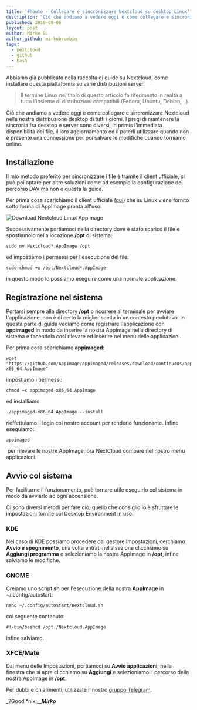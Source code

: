 ```yaml
---
title: '#howto - Collegare e sincronizzare Nextcloud su desktop Linux'
description: "Ciò che andiamo a vedere oggi è come collegare e sincronizzare Nextcloud nella nostra distribuzione desktop di tutti i.."
published: 2019-08-06
layout: post
author: Mirko B.
author_github: mirkobrombin
tags:
  - nextcloud  
  - github  
  - bash
---
```

Abbiamo già pubblicato nella raccolta di guide su Nextcloud, come installare questa piattaforma su varie distribuzioni server.

> Il termine Linux nel titolo di questo articolo fa riferimento in realtà a tutto l'insieme di distribuzioni compatibili (Fedora, Ubuntu, Debian, ..).

Ciò che andiamo a vedere oggi è come collegare e sincronizzare Nextcloud nella nostra distribuzione desktop di tutti i giorni. I pregi di mantenere la sincronia fra desktop e server sono diversi, in primis l'immediata disponibilità dei file, il loro aggiornamento ed il poterli utilizzare quando non è presente una connessione per poi salvare le modifiche quando torniamo online.

## Installazione

Il mio metodo preferito per sincronizzare i file è tramite il client ufficiale, si può poi optare per altre soluzioni come ad esempio la configurazione del percorso DAV ma non è questa la guida.

Per prima cosa scarichiamo il client ufficiale ([qui](https://nextcloud.com/install/#install-clients)) che su Linux viene fornito sotto forma di AppImage pronta all'uso:

![Download Nextcloud Linux AppImage](https://linuxhub.it/wordpress/wp-content/uploads/2019/08/howto_nextcloud_download_linuxhub.png)

Successivamente portiamoci nella directory dove è stato scarico il file e spostiamolo nella locazione **/opt** di sistema:

    sudo mv Nextcloud*.AppImage /opt

ed impostiamo i permessi per l'esecuzione del file:

    sudo chmod +x /opt/Nextcloud*.AppImage

in questo modo lo possiamo eseguire come una normale applicazione.

## Registrazione nel sistema

Portarsi sempre alla directory **/opt** o ricorrere al terminale per avviare l'applicazione, non è di certo la miglior scelta in un contesto produttivo. In questa parte di guida vediamo come registrare l'applicazione con **appimaged** in modo da inserire la nostra AppImage nella directory di sistema e facendola così rilevare ed inserire nei menu delle applicazioni.

Per prima cosa scarichiamo **appimaged**:

    wget "https://github.com/AppImage/appimaged/releases/download/continuous/appimaged-x86_64.AppImage"

impostiamo i permessi:

    chmod +x appimaged-x86_64.AppImage

ed installiamo

    ./appimaged-x86_64.AppImage --install

rieffettuiamo il login col nostro account per renderlo funzionante. Infine eseguiamo:

    appimaged

 per rilevare le nostre AppImage, ora NextCloud compare nel nostro menu applicazioni.

## Avvio col sistema

Per facilitarne il funzionamento, può tornare utile eseguirlo col sistema in modo da avviarlo ad ogni accensione.

Ci sono diversi metodi per fare ciò, quello che consiglio io è sfruttare le impostazioni fornite col Desktop Environment in uso.

### KDE

Nel caso di KDE possiamo procedere dal gestore Impostazioni, cerchiamo **Avvio e spegnimento**, una volta entrati nella sezione clicchiamo su **Aggiungi programma** e selezioniamo la nostra AppImage in **/opt**, infine salviamo le modifiche.

### GNOME

Creiamo uno script **sh** per l'esecuzione della nostra **AppImage** in ~/.config/autostart:

    nano ~/.config/autostart/nextcloud.sh

col seguente contenuto:

    #!/bin/bashcd /opt./Nextcloud.AppImage

infine salviamo.

### XFCE/Mate

Dal menu delle Impostazioni, portiamoci su **Avvio applicazioni**, nella finestra che si apre clicchiamo su **Aggiungi** e selezioniamo il percorso della nostra AppImage in **/opt**.

Per dubbi e chiarimenti, utilizzate il nostro [gruppo Telegram](https://t.me/gentedilinux).

_?Good *nix _**__Mirko_**